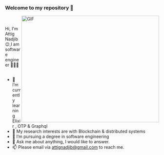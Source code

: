 ### Welcome to my repository  👋

  <img align="right" alt="GIF" height="350" width="450" src="https://user-images.githubusercontent.com/49757658/134084516-27f9e254-fbb2-4b3b-ae12-99f259b9ed24.gif" />
   
<br />
<br />
  Hi, I'm Attig Nadjib 😉,I am software engineer 👨🏻‍💻 

<br />
<br />

- 🌱 I’m currently learning Elixir , OTP & Graphql
- 🤔 My research interests are with Blockchain & distributed systems
- 💼 I’m pursuing a  degree in software engineering
- 💬 Ask me about anything, I would like to answer. 
- 📫 Please email via attignadjib@gmail.com to reach me.



